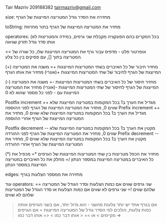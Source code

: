 Tair Mazriv
209188382
tairmazriv@gmail.com

size:
מחזירה את הסדר גודל המטריצה המייצגת של הגרף

toString:
מחזיר את המטריצה המייצגת של הגרף בתור מחרוזת

operatores:   (בכל המקרים בהם הפונקציה מקבלת שני גרפים, במידה והמטריצות לא אותו סדר גודל תזרק שגיאה

<<  אופרטור פלט - מדפיס עבור גרף את המטריצה המייצגת שלו, כל שורה של המטריצה בתוך [], עם פסיקים בין כל צלע.

(+)             מחזיר חיבור של כל האיברים בשתי המטריצות המייצגות
+=          משנה את המטריצה המייצגת של הגרף לחיבור של שתי המטריצות המייצגות
+(אונרי)  מחזיר את אותו הגרף

(-)             מחזיר חיסור של כל האיברים בשתי המטריצות המייצגות
-=          משנה את המטריצה המייצגת של הגרף לחיסור של שתי המטריצות המייצגות
-(אונרי)  מחזיר את המטריצה המייצגת עם - לפני כל מספר שהוא לא 0

Postfix increment ++  מגדיל את הערך ב1 בכל המקומות במטריצה המייצגת שלא שווים 0, מחזיר את המטריצה המייצגת של הגרף לפני ההוספה
Prefix increment ++    מגדיל את הערך ב1 בכל המקומות במטריצה המייצגת שלא שווים 0, מחזיר את המטריצה המייצגת של הגרף אחרי ההוספה

Postfix decrement --   מקטין את הערך ב1 בכל המקומות במטריצה המייצגת שלא שווים 0, מחזיר את המטריצה המייצגת של הגרף לפני ההורדה
Prefix decrement --     מקטין את הערך ב1 בכל המקומות במטריצה המייצגת שלא שווים 0, מחזיר את המטריצה המייצגת של הגרף אחרי ההורדה

(*)     מחזיר את הכפל מטריצות בין שתי המטריצות המייצגות של הגרפים
*=   מכפיל את כל האיברים במטריצה המייצגת במספר הנתון
/=   מחלק את כל האיברים במטריצה המייצגת במספר הנתון

edges:
מחזירה את ממספר הצלעות בגרף

עוד operators:
==  שני גרפים שווים אם כמות הצלעות וסדר הגודל של המטריצה שלהם שווים
!=  שני גרפים לא שווים אם כמות הצלעות או סדר הגודל של המטריצות שלהם לא שווים
>   אם בגרף אחד יש יותר צלעות מהשני - הוא גדול יותר, אם בשני הגרפים אותה כמות צלעות, הולכים לפי הסדר גודל של המטריצה המייצגת
>=  אם הגרפים מקיימים > או ==
< אותו דבר כמו >
<= אותו דבר כמו >=
